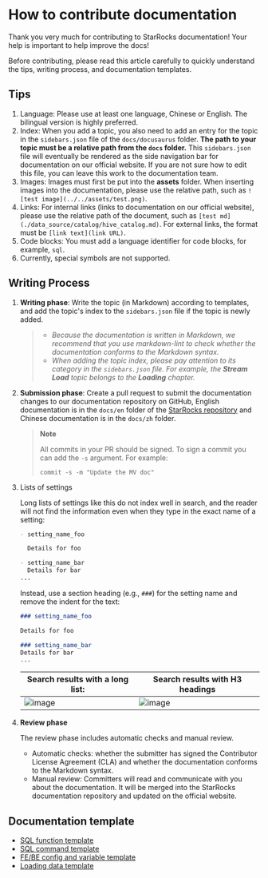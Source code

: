 # How to contribute documentation

Thank you very much for contributing to StarRocks documentation! Your help is important to help improve the docs!

Before contributing, please read this article carefully to quickly understand the tips, writing process, and documentation templates.

## Tips

1. Language: Please use at least one language, Chinese or English. The bilingual version is highly preferred.
2. Index: When you add a topic, you also need to add an entry for the topic in the `sidebars.json` file of the `docs/docusaurus` folder. **The path to your topic must be a relative path from the `docs` folder.** This `sidebars.json` file will eventually be rendered as the side navigation bar for documentation on our official website. If you are not sure how to edit this file, you can leave this work to the documentation team.
3. Images: Images must first be put into the **assets** folder. When inserting images into the documentation, please use the relative path, such as `![test image](../../assets/test.png)`.
4. Links: For internal links (links to documentation on our official website), please use the relative path of the document, such as `[test md](./data_source/catalog/hive_catalog.md)`. For external links,  the format must be `[link text](link URL)`.
5. Code blocks: You must add a language identifier for code blocks, for example, `sql`.
6. Currently, special symbols are not supported.

## Writing Process

1. **Writing phase**: Write the topic (in Markdown) according to templates, and add the topic's index to the `sidebars.json` file if the topic is newly added.

    > - *Because the documentation is written in Markdown, we recommend that you use markdown-lint to check whether the documentation conforms to the Markdown syntax.*
    > - *When adding the topic index, please pay attention to* *its category* *in the `sidebars.json` file. For example, the ***Stream Load*** topic belongs to the **Loading** chapter.*

2. **Submission phase**: Create a pull request to submit the documentation changes to our documentation repository on GitHub, English documentation is in the `docs/en` folder of the [StarRocks repository](https://github.com/StarRocks/starrocks) and Chinese documentation is in the `docs/zh` folder.

   > **Note**
   >
   > All commits in your PR should be signed. To sign a commit you can add the `-s` argument. For example:
   >
   > `commit -s -m "Update the MV doc"`

3. Lists of settings

   Long lists of settings like this do not index well in search, and the reader will not find the information even when they type in the exact name of a setting:

   ```markdown
   - setting_name_foo

     Details for foo

   - setting_name_bar
     Details for bar
   ...
   ```

   Instead, use a section heading (e.g., `###`) for the setting name and remove the indent for the text:

   ```markdown
   ### setting_name_foo

   Details for foo

   ### setting_name_bar
   Details for bar
   ...
   ```

   |Search results with a long list:|Search results with H3 headings|
   |--------------------------------|-------------------------------|
   |![image](https://github.com/StarRocks/starrocks/assets/25182304/681580e6-820a-4a5a-8d68-65852687a0df)|![image](https://github.com/StarRocks/starrocks/assets/25182304/8623e005-d6e1-4b73-9270-8bc86a2aa680)|

4. **Review phase**

    The review phase includes automatic checks and manual review.

    - Automatic checks: whether the submitter has signed the Contributor License Agreement (CLA) and whether the documentation conforms to the Markdown syntax.
    - Manual review: Committers will read and communicate with you about the documentation. It will be merged into the StarRocks documentation repository and updated on the official website.

## Documentation template

- [SQL function template](../docs/en/sql-reference/How_to_Write_Functions_Documentation.md)
- [SQL command template](../docs/en/sql-reference//SQL_command_template.md)
- [FE/BE config and variable template](../docs/en/sql-reference/template_for_config.md)
- [Loading data template](../docs/en/loading/Loading_data_template.md)
